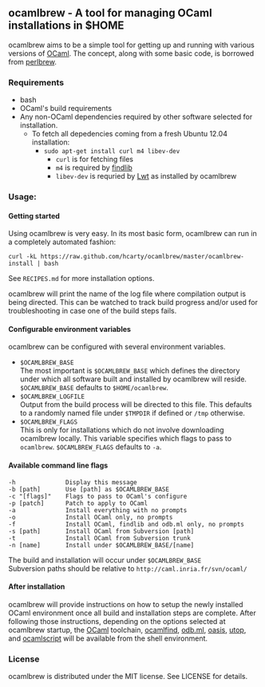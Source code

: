 ## ocamlbrew - A tool for managing OCaml installations in $HOME

ocamlbrew aims to be a simple tool for getting up and running with various
versions of [OCaml][].  The concept, along with some basic code, is borrowed
from [perlbrew][].

### Requirements

* bash
* OCaml's build requirements
* Any non-OCaml dependencies required by other software selected for
  installation.
  * To fetch all depedencies coming from a fresh Ubuntu 12.04 installation:
    * `sudo apt-get install curl m4 libev-dev`
      * `curl` is for fetching files
      * `m4` is required by [findlib][]
      * `libev-dev` is requried by [Lwt][] as installed by ocamlbrew

### Usage:

#### Getting started

Using ocamlbrew is very easy.  In its most basic form, ocamlbrew can run in a
completely automated fashion:

    curl -kL https://raw.github.com/hcarty/ocamlbrew/master/ocamlbrew-install | bash

See `RECIPES.md` for more installation options.

ocamlbrew will print the name of the log file where compilation output is being
directed.  This can be watched to track build progress and/or used for
troubleshooting in case one of the build steps fails.

#### Configurable environment variables

ocamlbrew can be configured with several environment variables.

* `$OCAMLBREW_BASE`  
  The most important is `$OCAMLBREW_BASE` which defines the directory under
  which all software built and installed by ocamlbrew will reside.
  `$OCAMLBREW_BASE` defaults to `$HOME/ocamlbrew`.
* `$OCAMLBREW_LOGFILE`  
  Output from the build process will be directed to this file.  This defaults
  to a randomly named file under `$TMPDIR` if defined or `/tmp` otherwise.
* `$OCAMLBREW_FLAGS`  
  This is only for installations which do not involve downloading ocamlbrew
  locally.  This variable specifies which flags to pass to `ocamlbrew`.
  `$OCAMLBREW_FLAGS` defaults to `-a`.

#### Available command line flags
    -h              Display this message
    -b [path]       Use [path] as $OCAMLBREW_BASE
    -c "[flags]"    Flags to pass to OCaml's configure
    -p [patch]      Patch to apply to OCaml
    -a              Install everything with no prompts
    -o              Install OCaml only, no prompts
    -f              Install OCaml, findlib and odb.ml only, no prompts
    -s [path]       Install OCaml from Subversion [path]
    -t              Install OCaml from Subversion trunk
    -n [name]       Install under $OCAMLBREW_BASE/[name]

The build and installation will occur under `$OCAMLBREW_BASE`  
Subversion paths should be relative to `http://caml.inria.fr/svn/ocaml/`

#### After installation

ocamlbrew will provide instructions on how to setup the newly installed OCaml
environment once all build and installation steps are complete.  After
following those instructions, depending on the options selected at ocamlbrew
startup, the [OCaml][] toolchain, [ocamlfind][findlib], [odb.ml][odb],
[oasis][], [utop][], and [ocamlscript][] will be available from the shell
environment.

### License

ocamlbrew is distributed under the MIT license.  See LICENSE for details.

[OCaml]: http://caml.inria.fr/ocaml/release.en.html
[findlib]: http://projects.camlcity.org/projects/findlib.html
[odb]: https://github.com/thelema/odb
[oasis]: http://oasis.forge.ocamlcore.org/
[oasis-db]: http://oasis.ocamlcore.org/dev/home
[Batteries]: http://batteries.forge.ocamlcore.org/
[React]: http://erratique.ch/software/react
[Lwt]: http://ocsigen.org/lwt/
[utop]: http://forge.ocamlcore.org/projects/utop/
[ocamlscript]: http://martin.jambon.free.fr/ocamlscript.html
[perlbrew]: http://search.cpan.org/~gugod/App-perlbrew/bin/perlbrew
[PCRE]: http://www.pcre.org/
[libev]: http://software.schmorp.de/pkg/libev.html
